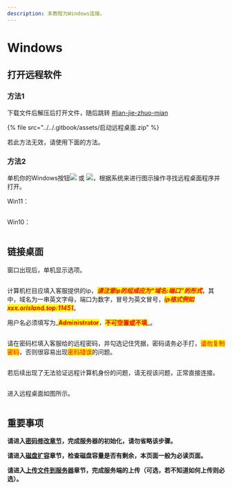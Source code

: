 ```yaml
---
description: 本教程为Windows连接。
---
```


# Windows

## 打开远程软件

### 方法1

下载文件后解压后打开文件，随后跳转 [#lian-jie-zhuo-mian](windows.md#lian-jie-zhuo-mian "mention")

{% file src="../../.gitbook/assets/启动远程桌面.zip" %}

若此方法无效，请使用下面的方法。

### 方法2

单机你的Windows按钮![](<../../.gitbook/assets/image (7) (1).png>) 或 ![](<../../.gitbook/assets/image (1) (1) (1) (1) (1) (1) (1).png>)，根据系统来进行图示操作寻找远程桌面程序并打开。

Win11：

<figure><img src="../../.gitbook/assets/chrome_hpbSBDEyn5 (1).png" alt=""><figcaption></figcaption></figure>

Win10：

<figure><img src="../../.gitbook/assets/mstsc_XtxDbHxnpI.png" alt=""><figcaption></figcaption></figure>

## 链接桌面

窗口出现后，单机显示选项。

<figure><img src="../../.gitbook/assets/image (1) (1) (1) (1) (1).png" alt=""><figcaption></figcaption></figure>

计算机栏目应填入客服提供的ip，_<mark style="color:red;">**请注意ip的组成应为“域名:端口”的形式**</mark>_，其中，域名为一串英文字母，端口为数字，冒号为英文冒号，_<mark style="color:red;">**ip格式例如 xxx.orisland.top:11451**</mark>_。

用户名必须填写为_<mark style="color:red;">**Administrator**</mark>_，_<mark style="color:red;">**不可空置或不填**</mark>_。

<figure><img src="../../.gitbook/assets/image (2) (1) (1).png" alt=""><figcaption></figcaption></figure>

请在密码栏填入客服给的远程密码，并勾选记住凭据，密码请务必手打，<mark style="color:red;">请勿复制密码</mark>，否则很容易出现<mark style="color:red;">密码错误</mark>的问题。

<figure><img src="../../.gitbook/assets/image (5) (1).png" alt=""><figcaption></figcaption></figure>

若后续出现了无法验证远程计算机身份的问题，请无视该问题，正常直接连接。

<figure><img src="../../.gitbook/assets/image (33).png" alt=""><figcaption></figcaption></figure>

进入远程桌面如图所示。

<figure><img src="../../.gitbook/assets/image (6).png" alt=""><figcaption></figcaption></figure>

## 重要事项

**请进入**[**密码修改章节**](../mi-ma-xiu-gai.md)**，完成服务器的初始化，请勿省略该步骤。**

**请进入**[**磁盘扩容**](../ci-pan-guan-li/ci-pan-kuo-rong.md)**章节，检查磁盘容量是否有剩余，本页面一般为必读页面。**

**请进入**[**上传文件到服务器**](../shang-chuan-wen-jian/)**章节，完成服务端的上传（可选，若不知道如何上传则必选）。**
